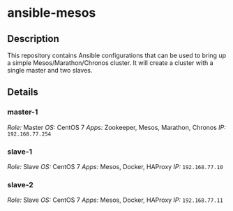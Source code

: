 # ansible-mesos

## Description
This repository contains Ansible configurations that can be used to bring up
a simple Mesos/Marathon/Chronos cluster. It will create a cluster with a
single master and two slaves.

## Details

### master-1
*Role:* Master
*OS:* CentOS 7
*Apps:* Zookeeper, Mesos, Marathon, Chronos
*IP:* `192.168.77.254`

### slave-1
*Role:* Slave
*OS:* CentOS 7
*Apps:* Mesos, Docker, HAProxy
*IP:* `192.168.77.10`

### slave-2
*Role:* Slave
*OS:* CentOS 7
*Apps:* Mesos, Docker, HAProxy
*IP:* `192.168.77.11`

